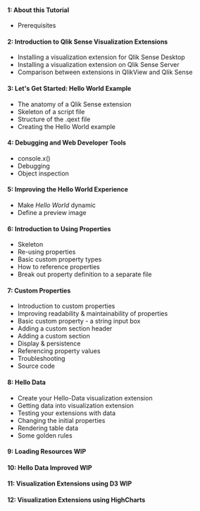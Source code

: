 #### 1: About this Tutorial
* Prerequisites

#### 2: Introduction to Qlik Sense Visualization Extensions
* Installing a visualization extension for Qlik Sense Desktop
* Installing a visualization extension on Qlik Sense Server
* Comparison between extensions in QlikView and Qlik Sense

#### 3: Let's Get Started: Hello World Example
* The anatomy of a Qlik Sense extension
* Skeleton of a script file
* Structure of the .qext file
* Creating the Hello World example

#### 4: Debugging and Web Developer Tools
* console.x()
* Debugging
* Object inspection

#### 5: Improving the Hello World Experience
* Make _Hello World_ dynamic
* Define a preview image

#### 6: Introduction to Using Properties
* Skeleton
* Re-using properties
* Basic custom property types
* How to reference properties
* Break out property definition to a separate file

#### 7: Custom Properties
* Introduction to custom properties
* Improving readability & maintainability of properties
* Basic custom property - a string input box
* Adding a custom section header
* Adding a custom section
* Display & persistence
* Referencing property values
* Troubleshooting
* Source code

#### 8: Hello Data
* Create your Hello-Data visualization extension
* Getting data into visualization extension
* Testing your extensions with data
* Changing the initial properties
* Rendering table data
* Some golden rules

#### 9: Loading Resources WIP

#### 10: Hello Data Improved WIP

#### 11: Visualization Extensions using D3 WIP

#### 12: Visualization Extensions using HighCharts 